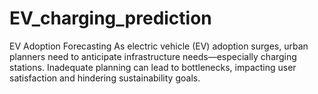 # EV_charging_prediction
EV Adoption Forecasting As electric vehicle (EV) adoption surges, urban planners need to anticipate infrastructure needs—especially charging stations. Inadequate planning can lead to bottlenecks, impacting user satisfaction and hindering sustainability goals.
